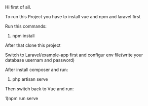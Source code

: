 

Hi first of all.

To run this Project you have to install vue and npm and laravel first<br>

Run this commands: <br>

1) npm install <br>

After that clone this project<br>

Switch to Laravel/example-app first and configur env file(write your database usernam and password)<br>


After install composer and run: <br>

1) php artisan serve <br>

Then switch back to Vue and run:<br>

1)npm run serve <br>
